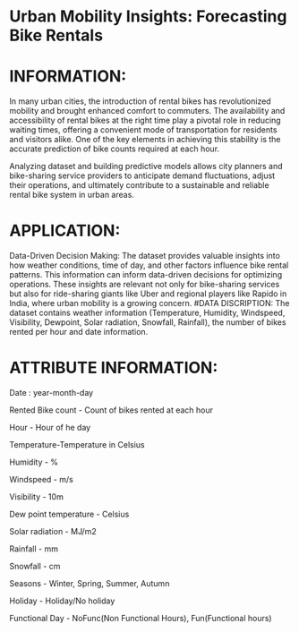 # Urban Mobility Insights: Forecasting Bike Rentals
# INFORMATION:

In many urban cities, the introduction of rental bikes has revolutionized mobility and brought enhanced comfort to commuters. The availability and accessibility of rental bikes at the right time play a pivotal role in reducing waiting times, offering a convenient mode of transportation for residents and visitors alike. One of the key elements in achieving this stability is the accurate prediction of bike counts required at each hour.

Analyzing dataset and building predictive models allows city planners and bike-sharing service providers to anticipate demand fluctuations, adjust their operations, and ultimately contribute to a sustainable and reliable rental bike system in urban areas.

# APPLICATION:

Data-Driven Decision Making: The dataset provides valuable insights into how weather conditions, time of day, and other factors influence bike rental patterns. This information can inform data-driven decisions for optimizing operations. These insights are relevant not only for bike-sharing services but also for ride-sharing giants like Uber and regional players like Rapido in India, where urban mobility is a growing concern.
#DATA DISCRIPTION:
The dataset contains weather information (Temperature, Humidity, Windspeed, Visibility, Dewpoint, Solar radiation, Snowfall, Rainfall), the number of bikes rented per hour and date information.

# ATTRIBUTE INFORMATION:

Date : year-month-day

Rented Bike count - Count of bikes rented at each hour

Hour - Hour of he day

Temperature-Temperature in Celsius

Humidity - %

Windspeed - m/s

Visibility - 10m

Dew point temperature - Celsius

Solar radiation - MJ/m2

Rainfall - mm

Snowfall - cm

Seasons - Winter, Spring, Summer, Autumn

Holiday - Holiday/No holiday

Functional Day - NoFunc(Non Functional Hours), Fun(Functional hours)


